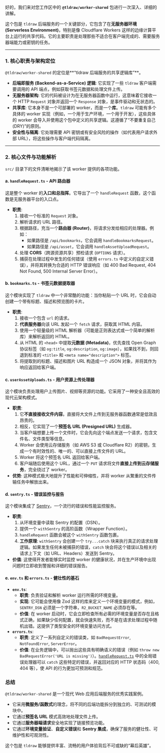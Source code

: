 好的，我们来对您工作区中的 **`@tldraw/worker-shared`** 包进行一次深入、详细的讲解。

这个包是 `tldraw` 后端服务的一个关键部分，它包含了在**无服务器环境 (Serverless Environment)**，特别是像 Cloudflare Workers 这样的边缘计算平台上运行的共享代码。它的主要职责是处理那些不适合在客户端完成的、需要服务器端能力或密钥的任务。

---

### **1. 核心职责与架构定位**

`@tldraw/worker-shared` 的定位是**“tldraw 后端服务的共享逻辑库”**。

- **后端即服务 (Backend-as-a-Service) 逻辑**: 它实现了一些 `tldraw` 客户端需要调用的 API 端点，例如获取书签元数据和处理文件上传。
- **无服务器架构**: 它的代码被设计为在无服务器函数中运行，这意味着它接收一个 HTTP `Request` 对象并返回一个 `Response` 对象，是事件驱动和无状态的。
- **共享库**: 它本身不是一个可部署的 worker，而是一个**库**。`tldraw` 可能有多个具体的 worker 实现（例如，一个用于生产环境，一个用于开发），这些具体的 worker 会导入并使用这个包中定义的共享逻辑。这遵循了“不要重复自己 (DRY)”的原则。
- **安全性与隔离**: 它处理需要 API 密钥或有安全风险的操作（如代表用户请求外部 URL），将这些操作与客户端代码隔离。

---

### **2. 核心文件与功能解析**

`src/` 目录下的文件清晰地揭示了该 worker 提供的各项功能。

#### **a. `handleRequest.ts` - API 路由器**

这是整个 worker 的**入口和总指挥**。它导出了一个 `handleRequest` 函数，这个函数是无服务器平台的入口点。

- **职责**:
  1.  接收一个标准的 `Request` 对象。
  2.  解析请求的 URL 路径。
  3.  根据路径，充当一个**路由器 (Router)**，将请求分发给相应的处理器。例如：
      - 如果路径是 `/api/bookmarks`，它会调用 `handleBookmarksRequest`。
      - 如果路径是 `/api/asset`，它会调用 `handleAssetUploadRequest`。
  4.  处理 **CORS**（跨源资源共享）预检请求 (`OPTIONS` 请求）。
  5.  捕获在处理过程中发生的任何错误（使用 `errors.ts` 中定义的自定义错误），并将其转换为合适的 HTTP 错误响应（如 400 Bad Request, 404 Not Found, 500 Internal Server Error）。

#### **b. `bookmarks.ts` - 书签元数据提取器**

这个模块实现了 `tldraw` 中一个非常酷的功能：当你粘贴一个 URL 时，它会自动创建一个带有标题、描述和预览图的卡片。

- **职责**:
  1.  接收一个包含 `url` 的请求。
  2.  **代表服务器**向该 URL 发起一个 `fetch` 请求，获取其 HTML 内容。
  3.  使用一个轻量级的 HTML 解析器（可能是正则表达式或一个简单的解析库）来解析返回的 HTML。
  4.  从 HTML 的 `<head>` 中提取**元数据 (Metadata)**，优先查找 Open Graph 协议标签（如 `og:title`, `og:description`, `og:image`），如果找不到，则回退到标准的 `<title>` 和 `<meta name="description">` 标签。
  5.  将提取到的标题、描述和图片 URL 构造成一个 JSON 对象，并将其作为响应返回给客户端。

#### **c. `userAssetUploads.ts` - 用户资源上传处理器**

这个模块负责处理用户上传图片、视频等资源的功能。它采用了一种安全且高效的现代云架构模式。

- **职责**:
  1.  它**不直接接收文件内容**。直接将大文件上传到无服务器函数通常是低效且昂贵的。
  2.  相反，它实现了一个**预签名 URL (Presigned URL)** 生成器。
  3.  当客户端想要上传一个文件时，它会先向这个端点发送一个请求，包含文件名、文件类型等信息。
  4.  Worker 会使用云存储服务（如 AWS S3 或 Cloudflare R2）的密钥，生成一个有时效性的、唯一的、可以直接上传文件的 URL。
  5.  Worker 将这个预签名 URL 返回给客户端。
  6.  客户端随后使用这个 URL，通过一个 `PUT` 请求将文件**直接上传到云存储服务**，完全绕过了 worker。
- **优势**: 这种模式极大地提升了性能和可伸缩性，并将 worker 从繁重的文件传输任务中解放出来。

#### **d. `sentry.ts` - 错误监控与报告**

这个模块集成了 [Sentry](https://sentry.io/)，一个流行的错误和性能监控服务。

- **职责**:
  1.  从环境变量中读取 Sentry 的配置（DSN）。
  2.  提供一个 `withSentry` 的高阶函数（Wrapper Function）。
  3.  `handleRequest` 函数会被这个 `withSentry` 函数包裹。
  4.  **工作原理**: `withSentry` 会创建一个 `try...catch` 块来执行真正的请求处理逻辑。如果发生任何未被捕获的错误，`catch` 块会将这个错误以及相关的请求上下文（如 URL、Headers）发送到 Sentry。
- **价值**: 这使得开发者能够实时监控 worker 的健康状况，并在生产环境中出现问题时立即收到警报和详细的错误报告。

#### **e. `env.ts` 和 `errors.ts` - 健壮性的基石**

- **`env.ts`**:
  - **职责**: 负责验证和解析 worker 运行所需的环境变量。
  - **实现**: 它可能会使用像 Zod 这样的库来定义一个环境变量的模式，例如，`SENTRY_DSN` 必须是一个字符串，`R2_BUCKET_NAME` 必须存在等。
  - **价值**: 在 worker 启动时，它会立即检查所有必需的环境变量是否存在且格式正确，如果缺少任何配置，就会快速失败，而不是在请求处理过程中随机出错。这提供了类型安全的环境变量访问方式。
- **`errors.ts`**:
  - **职责**: 定义了一系列自定义的错误类，如 `BadRequestError`, `NotFoundError`, `ServerError`。
  - **价值**: 在业务逻辑中，可以抛出这些具有明确语义的错误（例如 `throw new BadRequestError('URL is missing')`）。[`handleRequest.ts`](#attachment/Users/bytedance/coding/algorithm-study/chore/js/tldraw/tldraw/packages/worker-shared/src/handleRequest.ts:0) 中的全局错误处理器可以 `catch` 这些特定的错误，并返回对应的 HTTP 状态码（400, 404 等），使 API 的行为更加可预测和规范。

### **总结**

`@tldraw/worker-shared` 是一个现代 Web 应用后端服务的优秀实践案例。

- 它采用**微服务/函数式**的理念，将不同的后端功能拆分到独立的、可测试的模块中。
- 它通过**预签名 URL** 模式高效地处理文件上传。
- 它通过**服务器端请求**安全地实现了链接预览功能。
- 它通过**环境变量验证**、**自定义错误**和 **Sentry 集成**，确保了服务的健壮性、可维护性和可观测性。

这个包是 `tldraw` 能够提供丰富、流畅的用户体验背后不可或缺的“幕后英雄”。
